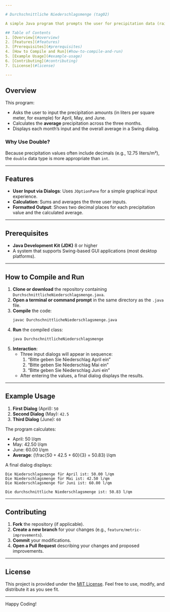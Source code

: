 ```yaml
---

# Durchschnittliche Niederschlagsmenge (tag02)

A simple Java program that prompts the user for precipitation data (rainfall) for the months of April, May, and June, calculates the average precipitation, and then displays the results in a dialog box.

## Table of Contents
1. [Overview](#overview)
2. [Features](#features)
3. [Prerequisites](#prerequisites)
4. [How to Compile and Run](#how-to-compile-and-run)
5. [Example Usage](#example-usage)
6. [Contributing](#contributing)
7. [License](#license)

---
```


## Overview
This program:
- Asks the user to input the precipitation amounts (in liters per square meter, for example) for April, May, and June.
- Calculates the **average** precipitation across the three months.
- Displays each month’s input and the overall average in a Swing dialog.

### Why Use Double?
Because precipitation values often include decimals (e.g., 12.75 liters/m²), the `double` data type is more appropriate than `int`.

---

## Features
- **User Input via Dialogs**: Uses `JOptionPane` for a simple graphical input experience.
- **Calculation**: Sums and averages the three user inputs.
- **Formatted Output**: Shows two decimal places for each precipitation value and the calculated average.

---

## Prerequisites
- **Java Development Kit (JDK)** 8 or higher
- A system that supports Swing-based GUI applications (most desktop platforms).

---

## How to Compile and Run
1. **Clone or download** the repository containing `DurchschnittlicheNiederschlagsmenge.java`.
2. **Open a terminal or command prompt** in the same directory as the `.java` file.
3. **Compile** the code:
   ```bash
   javac DurchschnittlicheNiederschlagsmenge.java
   ```
4. **Run** the compiled class:
   ```bash
   java DurchschnittlicheNiederschlagsmenge
   ```
5. **Interaction**:
   - Three input dialogs will appear in sequence:
     1. “Bitte geben Sie Niederschlag April ein”
     2. “Bitte geben Sie Niederschlag Mai ein”
     3. “Bitte geben Sie Niederschlag Juni ein”
   - After entering the values, a final dialog displays the results.

---

## Example Usage

1. **First Dialog** (April): `50`
2. **Second Dialog** (May): `42.5`
3. **Third Dialog** (June): `60`

The program calculates:
- April: 50 l/qm  
- May: 42.50 l/qm  
- June: 60.00 l/qm  
- **Average**: \(\frac{50 + 42.5 + 60}{3} = 50.83\) l/qm

A final dialog displays:
```
Die Niederschlagsmenge für April ist: 50.00 l/qm
Die Niederschlagsmenge für Mai ist: 42.50 l/qm
Die Niederschlagsmenge für Juni ist: 60.00 l/qm

Die durchschnittliche Niederschlagsmenge ist: 50.83 l/qm
```

---

## Contributing
1. **Fork** the repository (if applicable).  
2. **Create a new branch** for your changes (e.g., `feature/metric-improvements`).  
3. **Commit** your modifications.  
4. **Open a Pull Request** describing your changes and proposed improvements.

---

## License
This project is provided under the [MIT License](LICENSE). Feel free to use, modify, and distribute it as you see fit.

---

Happy Coding!
